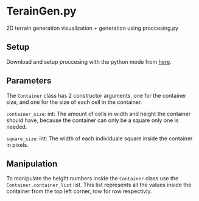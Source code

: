 # TerainGen.py
2D terrain generation visualization + generation using proccesing.py

## Setup
  Download and setup proccesing with the python mode from [here](https://py.processing.org/tutorials/gettingstarted/).
  
## Parameters
  The `Container` class has 2 constructor arguments, one for the container size, and one for the size of each cell in the container.
  
  `container_size`: 
    int: The amount of cells in width and height the container should have, because the container can only be a square only one is needed.
    
  `square_size`:
    int: The width of each individuale square inside the container in pixels.
    
## Manipulation
  To manipulate the height numbers inside the `Container` class use the `Container.container_list` list. This list represents all the    values inside the container from the top left corner, row for row respectivly.
  
  
    
    
  
